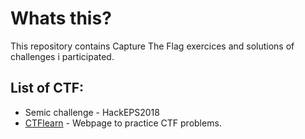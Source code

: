 Whats this?
===========
This repository contains Capture The Flag exercices and solutions
of challenges i participated. 

## List of CTF:
  * Semic challenge - HackEPS2018
  * [CTFlearn](https://ctflearn.com) - Webpage to practice CTF problems.

